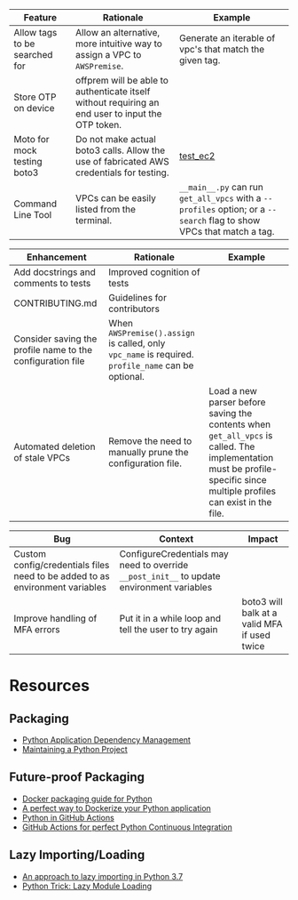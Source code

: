 | Feature | Rationale | Example |
|---------|-----------|---------|
| Allow tags to be searched for | Allow an alternative, more intuitive way to assign a VPC to `AWSPremise`. | Generate an iterable of vpc's that match the given tag. |
| Store OTP on device | offprem will be able to authenticate itself without requiring an end user to input the OTP token. |
| Moto for mock testing boto3 | Do not make actual boto3 calls. Allow the use of fabricated AWS credentials for testing. | [test_ec2](https://github.com/spulec/moto/tree/e00af2f73cb7d27c3755f18b2161b9acbd8ca8aa/tests/test_ec2) |
| Command Line Tool | VPCs can be easily listed from the terminal. | `__main__.py` can run `get_all_vpcs` with a `--profiles` option; or a `--search` flag to show VPCs that match a tag.

| Enhancement | Rationale | Example |
|-------------|-----------|---------|
| Add docstrings and comments to tests | Improved cognition of tests | |
| CONTRIBUTING.md | Guidelines for contributors |  |
| Consider saving the profile name to the configuration file | When `AWSPremise().assign` is called, only `vpc_name` is required. `profile_name` can be optional. |
| Automated deletion of stale VPCs | Remove the need to manually prune the configuration file. | Load a new parser before saving the contents when `get_all_vpcs` is called. The implementation must be profile-specific since multiple profiles can exist in the file. |

| Bug | Context | Impact |
|-----|---------|--------|
| Custom config/credentials files need to be added to as environment variables | ConfigureCredentials may need to override `__post_init__` to update environment variables |  |
| Improve handling of MFA errors | Put it in a while loop and tell the user to try again | boto3 will balk at a valid MFA if used twice |

# Resources
## Packaging
- [Python Application Dependency Management](https://hynek.me/articles/python-app-deps-2018/)
- [Maintaining a Python Project](https://hynek.me/talks/python-foss/)
## Future-proof Packaging
- [Docker packaging guide for Python](https://pythonspeed.com/docker/)
- [A perfect way to Dockerize your Python application](https://sourcery.ai/blog/python-docker/)
- [Python in GitHub Actions](https://hynek.me/articles/python-github-actions/)
- [GitHub Actions for perfect Python Continuous Integration](https://sourcery.ai/blog/github-actions/)
## Lazy Importing/Loading
- [An approach to lazy importing in Python 3.7](https://snarky.ca/lazy-importing-in-python-3-7/)
- [Python Trick: Lazy Module Loading](https://levelup.gitconnected.com/python-trick-lazy-module-loading-df9b9dc111af)
